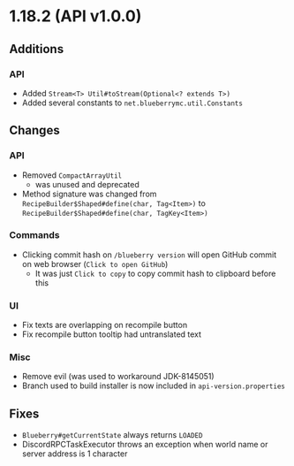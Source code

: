 # 1.18.2 (API v1.0.0)

## Additions

### API
- Added `Stream<T> Util#toStream(Optional<? extends T>)`
- Added several constants to `net.blueberrymc.util.Constants`

## Changes

### API
- Removed `CompactArrayUtil`
    - was unused and deprecated
- Method signature was changed from `RecipeBuilder$Shaped#define(char, Tag<Item>)` to `RecipeBuilder$Shaped#define(char, TagKey<Item>)`

### Commands
- Clicking commit hash on `/blueberry version` will open GitHub commit on web browser (`Click to open GitHub`)
    - It was just `Click to copy` to copy commit hash to clipboard before this

### UI
- Fix texts are overlapping on recompile button
- Fix recompile button tooltip had untranslated text

### Misc
- Remove evil (was used to workaround JDK-8145051)
- Branch used to build installer is now included in `api-version.properties`

## Fixes
- `Blueberry#getCurrentState` always returns `LOADED`
- DiscordRPCTaskExecutor throws an exception when world name or server address is 1 character
